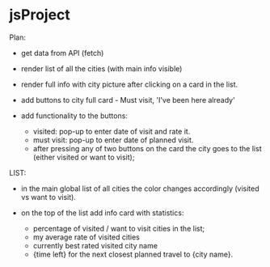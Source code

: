 # jsProject

Plan:

- get data from API (fetch)

- render list of all the cities (with main info visible)

- render full info with city picture after clicking on a card in the list.

- add buttons to city full card - Must visit, 'I've been here already'

- add functionality to the buttons:

  - visited: pop-up to enter date of visit and rate it.
  - must visit: pop-up to enter date of planned visit.
  - after pressing any of two buttons on the card the city goes to the list (either visited or want to visit);

LIST:

- in the main global list of all cities the color changes accordingly (visited vs want to visit).

- on the top of the list add info card with statistics:
  - percentage of visited / want to visit cities in the list;
  - my average rate of visited cities
  - currently best rated visited city name
  - {time left} for the next closest planned travel to {city name}.
